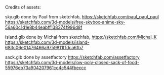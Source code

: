 Credits of assets:

sky.glb
done by Paul from sketchfab, https://sketchfab.com/paul_paul_paul
https://sketchfab.com/3d-models/free-skybox-anime-sky-56a60c1d1e8b44eabff138374f996d8f

island.glb
done by Michal from sketchfab, https://sketchfab.com/Michal_K
https://sketchfab.com/3d-models/island-683c06e01476466a9759811f1dca6fb7

sack.glb
done by assetfactory https://sketchfab.com/assetfactory
https://sketchfab.com/3d-models/low-poly-closed-sack-of-food-55976eb73a904207961cc4c544fbeccc